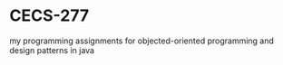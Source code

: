 # CECS-277
my programming assignments for objected-oriented programming and design patterns in java
